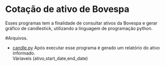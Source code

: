 # Cotação de ativo de Bovespa


Esses programas tem a finalidade de consultar ativos da Bovespa e gerar gráfico de candlestick, utilizando a linguagem  de programação python.

#Arquivos.
	

 - [candle.py](https://github.com/rafaelsuzano/mercadofinanceiro/blob/main/candles.py)
		Após executar esse programa é gerado um relatório do ativo informado.	
			 Váriaveis (ativo,start_date,end_date)
